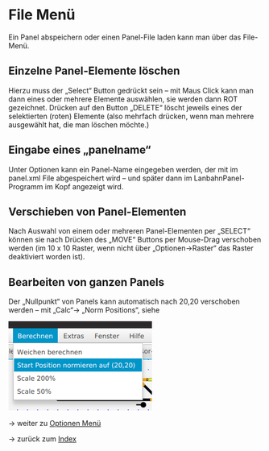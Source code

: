 # File Menü


Ein Panel abspeichern oder einen Panel-File laden kann man über das File-Menü. 

## Einzelne Panel-Elemente löschen

Hierzu muss der „Select“ Button gedrückt sein – mit Maus Click kann man dann eines oder mehrere Elemente auswählen, sie werden dann ROT gezeichnet. 
Drücken auf den Button „DELETE“ löscht jeweils eines der selektierten (roten) Elemente (also mehrfach drücken, wenn man mehrere ausgewählt hat, die man löschen möchte.)

## Eingabe eines „panelname“

Unter Optionen kann ein Panel-Name eingegeben werden, der mit im panel.xml File abgespeichert wird – und später dann im LanbahnPanel-Programm im Kopf angezeigt wird.

## Verschieben von Panel-Elementen

Nach Auswahl von einem oder mehreren Panel-Elementen per „SELECT“ können sie nach Drücken des „MOVE“ Buttons per Mouse-Drag verschoben werden (im 10 x 10 Raster, wenn nicht über „Optionen→Raster“ das Raster deaktiviert worden ist).

## Bearbeiten von ganzen Panels

Der „Nullpunkt“ von Panels kann automatisch nach 20,20 verschoben werden – mit „Calc“→ „Norm Positions“, siehe


![](img8.png)




-> weiter zu [Optionen Menü](options_menu.md)

-> zurück zum [Index](index.md)